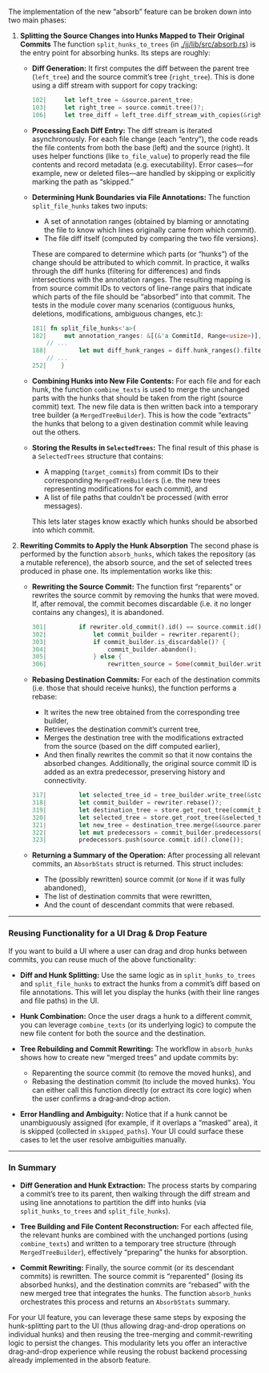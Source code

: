 
The implementation of the new “absorb” feature can be broken down into two main phases:

1. **Splitting the Source Changes into Hunks Mapped to Their Original Commits**
   The function `split_hunks_to_trees` (in [./jj/lib/src/absorb.rs](./jj/lib/src/absorb.rs)) is the entry point for absorbing hunks. Its steps are roughly:

   - **Diff Generation:**
     It first computes the diff between the parent tree (`left_tree`) and the source commit’s tree (`right_tree`). This is done using a diff stream with support for copy tracking:
     ```rust:./jj/lib/src/absorb.rs
     102|     let left_tree = &source.parent_tree;
     103|     let right_tree = source.commit.tree()?;
     106|     let tree_diff = left_tree.diff_stream_with_copies(&right_tree, matcher, &copy_records);
     ```

   - **Processing Each Diff Entry:**
     The diff stream is iterated asynchronously. For each file change (each “entry”), the code reads the file contents from both the base (left) and the source (right). It uses helper functions (like `to_file_value`) to properly read the file contents and record metadata (e.g. executability). Error cases—for example, new or deleted files—are handled by skipping or explicitly marking the path as “skipped.”

   - **Determining Hunk Boundaries via File Annotations:**
     The function `split_file_hunks` takes two inputs:
     - A set of annotation ranges (obtained by blaming or annotating the file to know which lines originally came from which commit).
     - The file diff itself (computed by comparing the two file versions).

     These are compared to determine which parts (or “hunks”) of the change should be attributed to which commit. In practice, it walks through the diff hunks (filtering for differences) and finds intersections with the annotation ranges. The resulting mapping is from source commit IDs to vectors of line-range pairs that indicate which parts of the file should be “absorbed” into that commit. The tests in the module cover many scenarios (contiguous hunks, deletions, modifications, ambiguous changes, etc.):
     ```rust:./jj/lib/src/absorb.rs
     181| fn split_file_hunks<'a>(
     182|     mut annotation_ranges: &[(&'a CommitId, Range<usize>)],
         // ...
     188|         let mut diff_hunk_ranges = diff.hunk_ranges().filter(|hunk| hunk.kind == DiffHunkKind::Different);
         // ...
     252|    }
     ```

   - **Combining Hunks into New File Contents:**
     For each file and for each hunk, the function `combine_texts` is used to merge the unchanged parts with the hunks that should be taken from the right (source commit) text. The new file data is then written back into a temporary tree builder (a `MergedTreeBuilder`). This is how the code “extracts” the hunks that belong to a given destination commit while leaving out the others.

   - **Storing the Results in `SelectedTrees`:**
     The final result of this phase is a `SelectedTrees` structure that contains:
     - A mapping (`target_commits`) from commit IDs to their corresponding `MergedTreeBuilder`s (i.e. the new trees representing modifications for each commit), and
     - A list of file paths that couldn’t be processed (with error messages).

     This lets later stages know exactly which hunks should be absorbed into which commit.

2. **Rewriting Commits to Apply the Hunk Absorption**
   The second phase is performed by the function `absorb_hunks`, which takes the repository (as a mutable reference), the absorb source, and the set of selected trees produced in phase one. Its implementation works like this:

   - **Rewriting the Source Commit:**
     The function first “reparents” or rewrites the source commit by removing the hunks that were moved. If, after removal, the commit becomes discardable (i.e. it no longer contains any changes), it is abandoned.
     ```rust:./jj/lib/src/absorb.rs
     301|         if rewriter.old_commit().id() == source.commit.id() {
     302|             let commit_builder = rewriter.reparent();
     303|             if commit_builder.is_discardable()? {
     304|                 commit_builder.abandon();
     305|             } else {
     306|                 rewritten_source = Some(commit_builder.write()?);
     ```

   - **Rebasing Destination Commits:**
     For each of the destination commits (i.e. those that should receive hunks), the function performs a rebase:
     - It writes the new tree obtained from the corresponding tree builder,
     - Retrieves the destination commit’s current tree,
     - Merges the destination tree with the modifications extracted from the source (based on the diff computed earlier),
     - And then finally rewrites the commit so that it now contains the absorbed changes. Additionally, the original source commit ID is added as an extra predecessor, preserving history and connectivity.
     ```rust:./jj/lib/src/absorb.rs
     317|         let selected_tree_id = tree_builder.write_tree(&store)?;
     318|         let commit_builder = rewriter.rebase()?;
     319|         let destination_tree = store.get_root_tree(commit_builder.tree_id())?;
     320|         let selected_tree = store.get_root_tree(&selected_tree_id)?;
     321|         let new_tree = destination_tree.merge(&source.parent_tree, &selected_tree)?;
     322|         let mut predecessors = commit_builder.predecessors().to_vec();
     323|         predecessors.push(source.commit.id().clone());
     ```

   - **Returning a Summary of the Operation:**
     After processing all relevant commits, an `AbsorbStats` struct is returned. This struct includes:
     - The (possibly rewritten) source commit (or `None` if it was fully abandoned),
     - The list of destination commits that were rewritten,
     - And the count of descendant commits that were rebased.

---

### Reusing Functionality for a UI Drag & Drop Feature

If you want to build a UI where a user can drag and drop hunks between commits, you can reuse much of the above functionality:

- **Diff and Hunk Splitting:**
  Use the same logic as in `split_hunks_to_trees` and `split_file_hunks` to extract the hunks from a commit’s diff based on file annotations. This will let you display the hunks (with their line ranges and file paths) in the UI.

- **Hunk Combination:**
  Once the user drags a hunk to a different commit, you can leverage `combine_texts` (or its underlying logic) to compute the new file content for both the source and the destination.

- **Tree Rebuilding and Commit Rewriting:**
  The workflow in `absorb_hunks` shows how to create new “merged trees” and update commits by:
  - Reparenting the source commit (to remove the moved hunks), and
  - Rebasing the destination commit (to include the moved hunks).
  You can either call this function directly (or extract its core logic) when the user confirms a drag‐and‐drop action.

- **Error Handling and Ambiguity:**
  Notice that if a hunk cannot be unambiguously assigned (for example, if it overlaps a “masked” area), it is skipped (collected in `skipped_paths`). Your UI could surface these cases to let the user resolve ambiguities manually.

---

### In Summary

- **Diff Generation and Hunk Extraction:**
  The process starts by comparing a commit’s tree to its parent, then walking through the diff stream and using line annotations to partition the diff into hunks (via `split_hunks_to_trees` and `split_file_hunks`).

- **Tree Building and File Content Reconstruction:**
  For each affected file, the relevant hunks are combined with the unchanged portions (using `combine_texts`) and written to a temporary tree structure (through `MergedTreeBuilder`), effectively “preparing” the hunks for absorption.

- **Commit Rewriting:**
  Finally, the source commit (or its descendant commits) is rewritten. The source commit is “reparented” (losing its absorbed hunks), and the destination commits are “rebased” with the new merged tree that integrates the hunks. The function `absorb_hunks` orchestrates this process and returns an `AbsorbStats` summary.

For your UI feature, you can leverage these same steps by exposing the hunk-splitting part to the UI (thus allowing drag-and-drop operations on individual hunks) and then reusing the tree-merging and commit-rewriting logic to persist the changes. This modularity lets you offer an interactive drag-and-drop experience while reusing the robust backend processing already implemented in the absorb feature.

